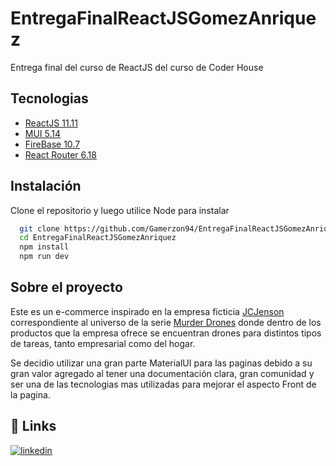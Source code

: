 
# EntregaFinalReactJSGomezAnriquez

Entrega final del curso de ReactJS del curso de Coder House


## Tecnologias

 - [ReactJS 11.11](https://react.dev/)
 - [MUI 5.14](https://mui.com/)
 - [FireBase 10.7](https://firebase.google.com/)
 - [React Router 6.18](https://reactrouter.com/en/main)


## Instalación

Clone el repositorio y luego utilice Node para instalar

```bash
  git clone https://github.com/Gamerzon94/EntregaFinalReactJSGomezAnriquez.git
  cd EntregaFinalReactJSGomezAnriquez
  npm install
  npm run dev
```
    
##  Sobre el proyecto
Este es un e-commerce inspirado en la empresa ficticia [JCJenson](https://murder-drones.fandom.com/wiki/JCJenson) correspondiente al universo de la serie [Murder Drones](https://murder-drones.fandom.com/wiki/Murder_Drones_Wiki) donde dentro de los productos que la empresa ofrece se encuentran drones para distintos tipos de tareas, tanto empresarial como del hogar.

Se decidio utilizar una gran parte MaterialUI para las paginas debido a su gran valor agregado al tener una documentación clara, gran comunidad y ser una de las tecnologias mas utilizadas para mejorar el aspecto Front de la pagina.


## 🔗 Links


[![linkedin](https://img.shields.io/badge/linkedin-0A66C2?style=for-the-badge&logo=linkedin&logoColor=white)](https://www.linkedin.com/in/adri%C3%A1n-humberto-g%C3%B3mez-anr%C3%ADquez-b6b601172/)
